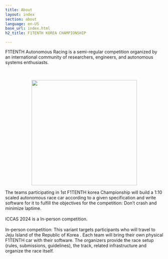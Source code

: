 ```yaml
---
title: About
layout: index
section: about
language: en-US
base_url: index.html
h2_title: F1TENTH KOREA CHAMPIONSHIP

---
```


F1TENTH Autonomous Racing is a semi-regular competition organized by an international community of researchers, engineers, and autonomous systems enthusiasts.

<br>
<br>

<center>
<a href="#" class="image main"><img src="../images/F1TENTH/f1tenth_video.gif"  style="width: 35vw" alt="" /></a>
</center>

The teams participating in 1st F1TENTH korea Championship will build a 1:10 scaled autonomous race car according to a given specification and write software for it to fulfill the objectives for the competition: Don’t crash and minimize laptime.
<br>
<br>
ICCAS 2024 is a In-person competition.
<br>
<br>
In-person competition: This variant targets participants who will travel to Jeju Island of the Republic of Korea . Each team will bring their own physical F1TENTH car with their software. The organizers provide the race setup (rules, submissions, guidelines), the track, related infrastructure and organize the race itself.
<br>


<!-- <br>
<center>
<a href="https://2023.iccas.org/" class="image main"><img src="../images/iccas.png"  style="width: 25vw" alt="국제제어자동화로봇시스템학회" /></a>
</center>
<br>
<center>
<a href="#" class="image main"><img src="../images/F1TENTH/f1tenth_korea_logo.jpg"  style="width: 35vw" alt="" /></a>
</center> -->

